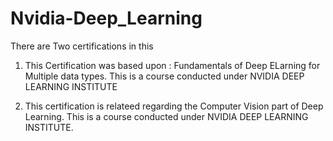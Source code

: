# Nvidia-Deep_Learning
There are Two certifications in this
1. This Certification was based upon : Fundamentals of Deep ELarning for Multiple data types.
This is a course conducted under NVIDIA DEEP LEARNING INSTITUTE

2. This certification is relateed regarding the Computer Vision part of Deep Learning.
This is a course conducted under NVIDIA DEEP LEARNING INSTITUTE.
